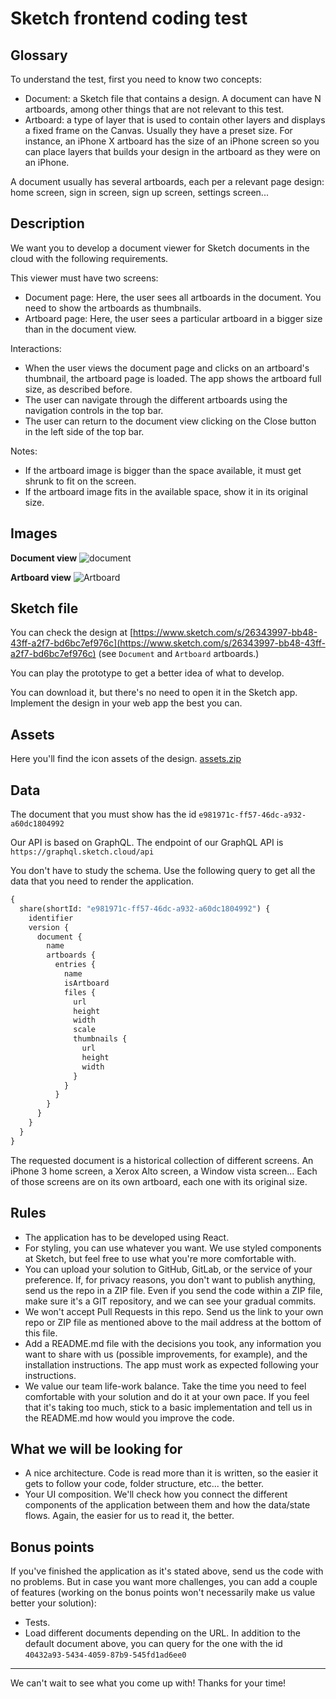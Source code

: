 # Sketch frontend coding test

## Glossary

To understand the test, first you need to know two concepts:

- Document: a Sketch file that contains a design. A document can have N artboards, among other things that are not relevant to this test.
- Artboard: a type of layer that is used to contain other layers and displays a fixed frame on the Canvas. Usually they have a preset size. For instance, an iPhone X artboard has the size of an iPhone screen so you can place layers that builds your design in the artboard as they were on an iPhone.

A document usually has several artboards, each per a relevant page design: home screen, sign in screen, sign up screen, settings screen...

## Description

We want you to develop a document viewer for Sketch documents in the cloud with the following requirements.

This viewer must have two screens:

- Document page: Here, the user sees all artboards in the document. You need to show the artboards as thumbnails.
- Artboard page: Here, the user sees a particular artboard in a bigger size than in the document view.

Interactions:

- When the user views the document page and clicks on an artboard's thumbnail, the artboard page is loaded. The app shows the artboard full size, as described before.
- The user can navigate through the different artboards using the navigation controls in the top bar.
- The user can return to the document view clicking on the Close button in the left side of the top bar.

Notes:

- If the artboard image is bigger than the space available, it must get shrunk to fit on the screen.
- If the artboard image fits in the available space, show it in its original size.

## Images

**Document view**
![document](https://user-images.githubusercontent.com/1078228/74834572-fa7deb00-531b-11ea-921d-ea305910c544.png)

**Artboard view**
![Artboard](https://user-images.githubusercontent.com/1078228/74834589-01a4f900-531c-11ea-8290-dd851300dd50.png)

## Sketch file

You can check the design at [https://www.sketch.com/s/26343997-bb48-43ff-a2f7-bd6bc7ef976c](https://www.sketch.com/s/26343997-bb48-43ff-a2f7-bd6bc7ef976c) (see `Document` and `Artboard` artboards.)

You can play the prototype to get a better idea of what to develop.

You can download it, but there's no need to open it in the Sketch app. Implement the design in your web app the best you can.

## Assets

Here you'll find the icon assets of the design.
[assets.zip](https://github.com/sketch-hq/frontend-code-test/files/4235948/assets.zip)

## Data

The document that you must show has the id `e981971c-ff57-46dc-a932-a60dc1804992`

Our API is based on GraphQL. The endpoint of our GraphQL API is `https://graphql.sketch.cloud/api`

You don't have to study the schema. Use the following query to get all the data that you need to render the application.

```graphql
{
  share(shortId: "e981971c-ff57-46dc-a932-a60dc1804992") {
    identifier
    version {
      document {
        name
        artboards {
          entries {
            name
            isArtboard
            files {
              url
              height
              width
              scale
              thumbnails {
                url
                height
                width
              }
            }
          }
        }
      }
    }
  }
}
```

The requested document is a historical collection of different screens. An iPhone 3 home screen, a Xerox Alto screen, a Window vista screen... Each of those screens are on its own artboard, each one with its original size.

## Rules

- The application has to be developed using React.
- For styling, you can use whatever you want. We use styled components at Sketch, but feel free to use what you're more comfortable with.
- You can upload your solution to GitHub, GitLab, or the service of your preference. If, for privacy reasons, you don't want to publish anything, send us the repo in a ZIP file. Even if you send the code within a ZIP file, make sure it's a GIT repository, and we can see your gradual commits.
- We won't accept Pull Requests in this repo. Send us the link to your own repo or ZIP file as mentioned above to the mail address at the bottom of this file.
- Add a README.md file with the decisions you took, any information you want to share with us (possible improvements, for example), and the installation instructions. The app must work as expected following your instructions.
- We value our team life-work balance. Take the time you need to feel comfortable with your solution and do it at your own pace. If you feel that it's taking too much, stick to a basic implementation and tell us in the README.md how would you improve the code.

## What we will be looking for

- A nice architecture. Code is read more than it is written, so the easier it gets to follow your code, folder structure, etc... the better.
- Your UI composition. We'll check how you connect the different components of the application between them and how the data/state flows. Again, the easier for us to read it, the better.

## Bonus points

If you've finished the application as it's stated above, send us the code with no problems. But in case you want more challenges, you can add a couple of features (working on the bonus points won't necessarily make us value better your solution):

- Tests.
- Load different documents depending on the URL. In addition to the default document above, you can query for the one with the id `40432a93-5434-4059-87b9-545fd1ad6ee0`

---

We can't wait to see what you come up with! Thanks for your time!